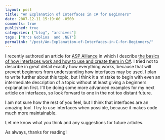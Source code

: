 ```yaml
---
layout: post
title: "An Explanation of Interfaces in C# for Beginners"
date: 2007-12-11 15:19:00 -0500
comments: true
published: true
categories: ["blog", "archives"]
tags: ["Orcs Goblins  and .NET"]
permalink: "/post/An-Explanation-of-Interfaces-in-C-for-Beginners/"
---
```

<!-- more -->

<p>I recently authored an article for <a href="http://aspalliance.com/" target="_blank">ASP Alliance</a> in which I describe <a href="http://aspalliance.com/1516_Understanding_Interfaces_in_C" target="_blank">the basics of how interfaces work and how to use and create them in C#</a>. I tried not to describe in great detail exactly how everything works, because that will prevent beginners from understanding how interfaces may be used. I plan to write further about this topic, but I think it a mistake to begin with even an intermediate description of a topic without at least giving a beginners explanation first. I'll be doing some more advanced examples for my next article on interfaces, so look forward to one in the not too distant future.</p>
<p>I am not sure how the rest of you feel, but I think that interfaces are an amazing tool. I try to use interfaces when possible, because it makes code much more maintainable.</p>
<p>Let me know what you think and any suggestions for future articles.</p>
<p>As always, thanks for reading!</p>
